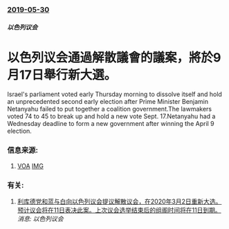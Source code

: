 ### [2019-05-30](/news/2019/05/30/index.md)

##### 以色列议会
# 以色列议会通過解散議會的議案，將於9月17日舉行新大選。 

Israel's parliament voted early Thursday morning to dissolve itself and hold an unprecedented second early election after Prime Minister Benjamin Netanyahu failed to put together a coalition government.The lawmakers voted 74 to 45 to break up and hold a new vote Sept. 17.Netanyahu had a Wednesday deadline to form a new government after winning the April 9 election.


### 信息来源:

1. [VOA](https://www.voanews.com/a/israel-to-hold-new-elections-in-september-/4937917.html) [IMG](https://media.voltron.voanews.com/Drupal/01live-166/2019-06/4D0765DE-016E-4717-B098-11F5FB750757.jpg)

### 有关:

1. [ 利库德党和蓝与白向以色列议会提议解散议会，在2020年3月2日重新大选。预计议会将在11日表决此案。上次议会选举结束后的组阁时间将在11日到期。 ](/zh/news/2019/12/10/利库德党和蓝与白向以色列议会提议解散议会-在2020年3月2日重新大选-预计议会将在11日表决此案-上次议会选举结束后.md) _消息: 以色列议会_
